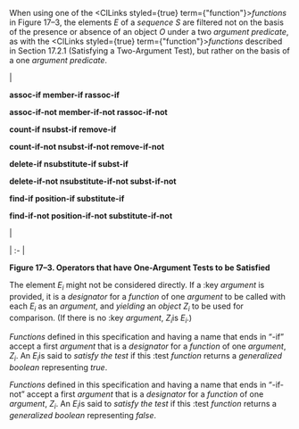 



When using one of the <ClLinks styled={true} term={"function"}><i>functions</i></ClLinks> in Figure 17–3, the elements *E* of a *sequence S* are filtered not on the basis of the presence or absence of an object *O* under a two *argument predicate*, as with the <ClLinks styled={true} term={"function"}><i>functions</i></ClLinks> described in Section 17.2.1 (Satisfying a Two-Argument Test), but rather on the basis of a one *argument predicate*. 



|<p>**assoc-if member-if rassoc-if** </p><p>**assoc-if-not member-if-not rassoc-if-not** </p><p>**count-if nsubst-if remove-if** </p><p>**count-if-not nsubst-if-not remove-if-not** </p><p>**delete-if nsubstitute-if subst-if** </p><p>**delete-if-not nsubstitute-if-not subst-if-not** </p><p>**find-if position-if substitute-if** </p><p>**find-if-not position-if-not substitute-if-not**</p>|

| :- |





**Figure 17–3. Operators that have One-Argument Tests to be Satisfied** 







 



 



The element <i>E<sub>i</sub></i> might not be considered directly. If a :key <i>argument</i> is provided, it is a <i>designator</i> for a <i>function</i> of one <i>argument</i> to be called with each <i>E<sub>i</sub></i> as an <i>argument</i>, and <i>yielding</i> an <i>object Z<sub>i</sub></i> to be used for comparison. (If there is no :key <i>argument</i>, <i>Z<sub>i</sub></i>is <i>E<sub>i</sub></i>.) 



<i>Functions</i> defined in this specification and having a name that ends in “-if” accept a first <i>argument</i> that is a <i>designator</i> for a <i>function</i> of one <i>argument</i>, <i>Z<sub>i</sub></i>. An <i>E<sub>i</sub></i>is said to <i>satisfy the test</i> if this :test <i>function</i> returns a <i>generalized boolean</i> representing <i>true</i>. 



<i>Functions</i> defined in this specification and having a name that ends in “-if-not” accept a first <i>argument</i> that is a <i>designator</i> for a <i>function</i> of one <i>argument</i>, <i>Z<sub>i</sub></i>. An <i>E<sub>i</sub></i>is said to <i>satisfy the test</i> if this :test <i>function</i> returns a <i>generalized boolean</i> representing <i>false</i>. 



